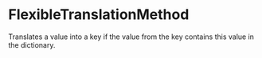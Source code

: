 # FlexibleTranslationMethod
Translates a value into a key if the value from the key contains this value in the dictionary.

